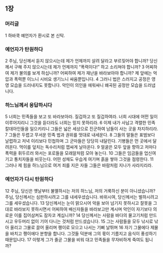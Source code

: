 ## 1장
### 머리글
1 하바쿡 예언자가 환시로 본 신탁.
### 예언자가 탄원하다
2 주님, 당신께서 듣지 않으시는데 제가 언제까지 살려 달라고 부르짖어야 합니까? 당신께서 구해 주지 않으시는데 제가 언제까지 “폭력이다!” 하고 소리쳐야 합니까?
3 어찌하여 제가 불의를 보게 하십니까? 어찌하여 제가 재난을 바라보아야 합니까? 제 앞에는 억압과 폭력뿐 이느니 시비요 생기느니 싸움뿐입니다.
4 그러니 법은 스러지고 공정은 영영 모습을 드러내지도 못합니다. 악인이 의인을 에워싸니 왜곡된 공정만 모습을 드러냅니다.
### 하느님께서 응답하시다
5 너희는 민족들을 보고 또 바라보아라. 질겁하고 또 질겁하여라. 너희 시대에 어떤 일이 이루어지리니 그것을 듣더라도 너희는 믿지 못하리라.
6 이제 내가 사납고 격렬한 민족 칼데아인들을 일으키리니 그들은 넓은 세상으로 진군하여 남들이 사는 곳을 차지하리라.
7 그들은 두렵고 무서운 민족 법과 권위를 멋대로 내세운다.
8 그들의 말들은 표범보다 날렵하고 저녁 이리보다 민첩하며 그 군마들은 당당히 내달린다. 기병들은 먼 곳에서 달려온다. 먹이를 덮치는 독수리처럼 잽싸게 날아온다.
9 얼굴은 모두 앞을 향하고 저마다 폭력을 휘두르러 와서는 포로들을 모래알처럼 모아 놓는다.
10 그들은 임금들을 업신여기고 통치자들을 비웃는다. 어떤 성채도 우습게 여기며 흙을 쌓아 그것을 점령한다.
11 그러나 제 힘을 하느님으로 여겨 죄를 지은 자들 그들은 바람처럼 지나가 사라지리라.
### 예언자가 다시 탄원하다
12 주님, 당신은 옛날부터 불멸하시는 저의 하느님, 저의 거룩하신 분이 아니셨습니까? 주님, 당신께서는 심판하시려고 그를 내세우셨습니다. 바위시여, 당신께서는 벌하시려고 그를 세우셨습니다.
13 당신께서는 눈이 맑으시어 악을 보아 넘기지 못하시고 잘못을 그대로 바라보지 못하시면서 어찌하여 배신자들을 바라보고만 계시며 악인이 자기보다 의로운 이를 집어삼켜도 잠자코 계십니까?
14 당신께서는 사람을 바다의 물고기처럼 만드시고 우두머리 없이 기어 다니는 것처럼 만드셨습니다.
15 그는 사람들을 모두 낚시로 낚아 올리고 그물로 끌어 올리며 좽이로 모으고 나서는 기뻐 날뛰며
16 자기 그물에다 제물을 바치고 좽이에다 분향을 합니다. 그것들 덕분에 그의 몫이 기름지고 음식이 풍성하기 때문입니다.
17 이렇게 그가 줄곧 그물을 비워 대고 민족들을 무자비하게 죽여도 됩니까?

